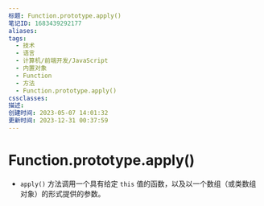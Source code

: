```yaml
---
标题: Function.prototype.apply()
笔记ID: 1683439292177
aliases: 
tags:
  - 技术
  - 语言
  - 计算机/前端开发/JavaScript
  - 内置对象
  - Function
  - 方法
  - Function.prototype.apply()
cssclasses: 
描述: 
创建时间: 2023-05-07 14:01:32
更新时间: 2023-12-31 00:37:59
---
```


# Function.prototype.apply()

- `apply()` 方法调用一个具有给定 `this` 值的函数，以及以一个数组（或类数组对象）的形式提供的参数。
